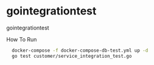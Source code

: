 # gointegrationtest
gointegrationtest

How To Run

``` bash
  docker-compose -f docker-compose-db-test.yml up -d
  go test customer/service_integration_test.go
```
